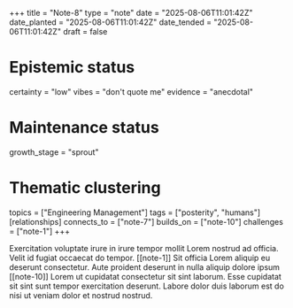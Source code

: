 +++
title = "Note-8"
type = "note"
date = "2025-08-06T11:01:42Z"
date_planted = "2025-08-06T11:01:42Z"
date_tended = "2025-08-06T11:01:42Z"
draft = false
# Epistemic status
certainty = "low"
vibes = "don't quote me"
evidence = "anecdotal"
# Maintenance status
growth_stage = "sprout"
# Thematic clustering
topics = ["Engineering Management"]
tags = ["posterity", "humans"]
[relationships]
  connects_to = ["note-7"]
  builds_on = ["note-10"]
  challenges = ["note-1"]
+++

Exercitation voluptate irure in irure tempor mollit Lorem nostrud ad officia. Velit id fugiat occaecat do tempor. [[note-1]] Sit officia Lorem aliquip eu deserunt consectetur. Aute proident deserunt in nulla aliquip dolore ipsum [[note-10]] Lorem ut cupidatat consectetur sit sint laborum. Esse cupidatat sit sint sunt tempor exercitation deserunt. Labore dolor duis laborum est do nisi ut veniam dolor et nostrud nostrud.

